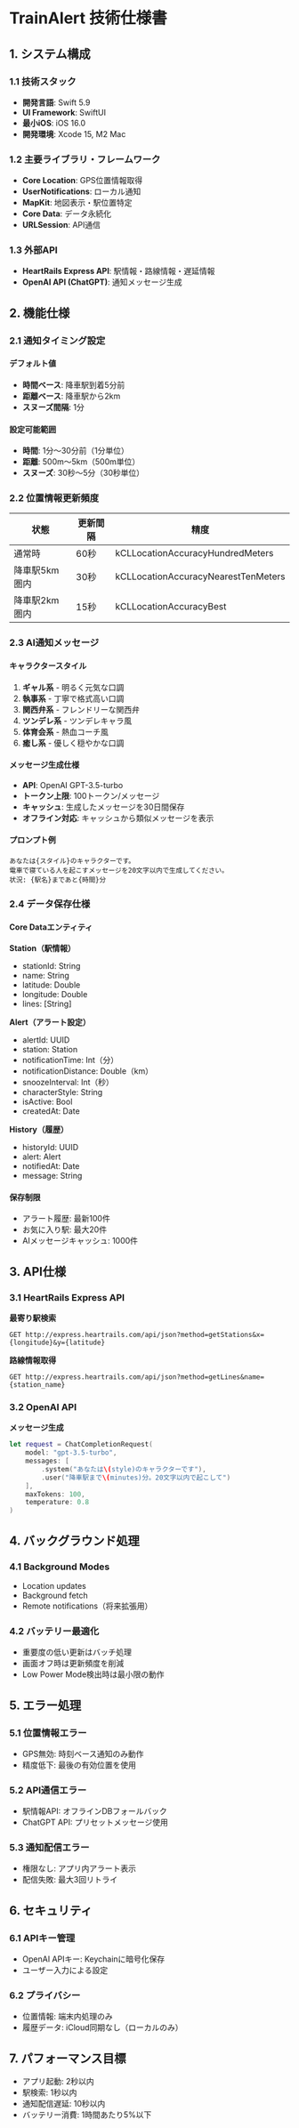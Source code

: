 # TrainAlert 技術仕様書

## 1. システム構成

### 1.1 技術スタック
- **開発言語**: Swift 5.9
- **UI Framework**: SwiftUI
- **最小iOS**: iOS 16.0
- **開発環境**: Xcode 15, M2 Mac

### 1.2 主要ライブラリ・フレームワーク
- **Core Location**: GPS位置情報取得
- **UserNotifications**: ローカル通知
- **MapKit**: 地図表示・駅位置特定
- **Core Data**: データ永続化
- **URLSession**: API通信

### 1.3 外部API
- **HeartRails Express API**: 駅情報・路線情報・遅延情報
- **OpenAI API (ChatGPT)**: 通知メッセージ生成

## 2. 機能仕様

### 2.1 通知タイミング設定

#### デフォルト値
- **時間ベース**: 降車駅到着5分前
- **距離ベース**: 降車駅から2km
- **スヌーズ間隔**: 1分

#### 設定可能範囲
- **時間**: 1分〜30分前（1分単位）
- **距離**: 500m〜5km（500m単位）
- **スヌーズ**: 30秒〜5分（30秒単位）

### 2.2 位置情報更新頻度

| 状態 | 更新間隔 | 精度 |
|------|----------|------|
| 通常時 | 60秒 | kCLLocationAccuracyHundredMeters |
| 降車駅5km圏内 | 30秒 | kCLLocationAccuracyNearestTenMeters |
| 降車駅2km圏内 | 15秒 | kCLLocationAccuracyBest |

### 2.3 AI通知メッセージ

#### キャラクタースタイル
1. **ギャル系** - 明るく元気な口調
2. **執事系** - 丁寧で格式高い口調
3. **関西弁系** - フレンドリーな関西弁
4. **ツンデレ系** - ツンデレキャラ風
5. **体育会系** - 熱血コーチ風
6. **癒し系** - 優しく穏やかな口調

#### メッセージ生成仕様
- **API**: OpenAI GPT-3.5-turbo
- **トークン上限**: 100トークン/メッセージ
- **キャッシュ**: 生成したメッセージを30日間保存
- **オフライン対応**: キャッシュから類似メッセージを表示

#### プロンプト例
```
あなたは{スタイル}のキャラクターです。
電車で寝ている人を起こすメッセージを20文字以内で生成してください。
状況: {駅名}まであと{時間}分
```

### 2.4 データ保存仕様

#### Core Dataエンティティ

**Station（駅情報）**
- stationId: String
- name: String
- latitude: Double
- longitude: Double
- lines: [String]

**Alert（アラート設定）**
- alertId: UUID
- station: Station
- notificationTime: Int（分）
- notificationDistance: Double（km）
- snoozeInterval: Int（秒）
- characterStyle: String
- isActive: Bool
- createdAt: Date

**History（履歴）**
- historyId: UUID
- alert: Alert
- notifiedAt: Date
- message: String

#### 保存制限
- アラート履歴: 最新100件
- お気に入り駅: 最大20件
- AIメッセージキャッシュ: 1000件

## 3. API仕様

### 3.1 HeartRails Express API

**最寄り駅検索**
```
GET http://express.heartrails.com/api/json?method=getStations&x={longitude}&y={latitude}
```

**路線情報取得**
```
GET http://express.heartrails.com/api/json?method=getLines&name={station_name}
```

### 3.2 OpenAI API

**メッセージ生成**
```swift
let request = ChatCompletionRequest(
    model: "gpt-3.5-turbo",
    messages: [
        .system("あなたは\(style)のキャラクターです"),
        .user("降車駅まで\(minutes)分。20文字以内で起こして")
    ],
    maxTokens: 100,
    temperature: 0.8
)
```

## 4. バックグラウンド処理

### 4.1 Background Modes
- Location updates
- Background fetch
- Remote notifications（将来拡張用）

### 4.2 バッテリー最適化
- 重要度の低い更新はバッチ処理
- 画面オフ時は更新頻度を削減
- Low Power Mode検出時は最小限の動作

## 5. エラー処理

### 5.1 位置情報エラー
- GPS無効: 時刻ベース通知のみ動作
- 精度低下: 最後の有効位置を使用

### 5.2 API通信エラー
- 駅情報API: オフラインDBフォールバック
- ChatGPT API: プリセットメッセージ使用

### 5.3 通知配信エラー
- 権限なし: アプリ内アラート表示
- 配信失敗: 最大3回リトライ

## 6. セキュリティ

### 6.1 APIキー管理
- OpenAI APIキー: Keychainに暗号化保存
- ユーザー入力による設定

### 6.2 プライバシー
- 位置情報: 端末内処理のみ
- 履歴データ: iCloud同期なし（ローカルのみ）

## 7. パフォーマンス目標

- アプリ起動: 2秒以内
- 駅検索: 1秒以内
- 通知配信遅延: 10秒以内
- バッテリー消費: 1時間あたり5%以下
